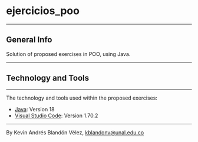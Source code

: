 # ejercicios_poo
***
## General Info
Solution of proposed exercises in POO, using Java.
***
## Technology and Tools
***
The technology and tools used within the proposed exercises:
* [Java](https://www.oracle.com/java/technologies/downloads/#jdk18-windows): Version 18
* [Visual Studio Code](https://code.visualstudio.com/download): Version 1.70.2
***
By Kevin Andrés Blandón Vélez, kblandonv@unal.edu.co
